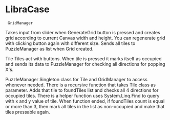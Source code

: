 # LibraCase
 
     GridManager    
     
Takes input from slider when GenerateGrid button is pressed and creates grid according to current Canvas width and height.
You can regenerate grid with clicking button again with different size. Sends all tiles to PuzzleManager as list when Grid created.

   Tile
Tiles act with buttons. When tile is pressed it marks itself as occupied and sends its data to PuzzleManager for checking 
all directions for popping X's.

   PuzzleManager
Singleton class for Tile and GridManager to access whenever needed. There is a recursive function that takes Tile class as
parameter. Adds that tile to foundTiles list and checks all 4 directions for occupied tiles. There is a helper function
uses System.Linq.Find to query with x and y value of tile. When function ended, if foundTiles count is equal or more than
3, then mark all tiles in the list as non-occupied and make that tiles pressable again.

